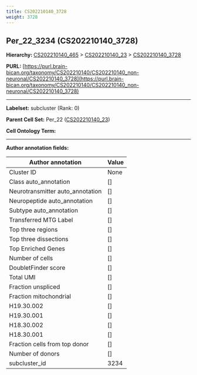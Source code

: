 ```yaml
---
title: CS202210140_3728
weight: 3728
---
```

## Per_22_3234 (CS202210140_3728)
<b>Hierarchy: </b>
[CS202210140_465](../CS202210140_465) >
[CS202210140_23](../CS202210140_23) >
[CS202210140_3728](../CS202210140_3728)

**PURL:** [https://purl.brain-bican.org/taxonomy/CS202210140/CS202210140_non-neuronal/CS202210140_3728](https://purl.brain-bican.org/taxonomy/CS202210140/CS202210140_non-neuronal/CS202210140_3728)

---


**Labelset:** subcluster (Rank: 0)

**Parent Cell Set:** Per_22 ([CS202210140_23](../CS202210140_23))



**Cell Ontology Term:** 

[MARKER GENES.]: #


---

[TRANSFERRED ANNOTATIONS.]: #


[AUTHOR ANNOTATION FIELDS.]: #


**Author annotation fields:**

| Author annotation | Value |
|-------------------|-------|
|Cluster ID|None|
|Class auto_annotation|[]|
|Neurotransmitter auto_annotation|[]|
|Neuropeptide auto_annotation|[]|
|Subtype auto_annotation|[]|
|Transferred MTG Label|[]|
|Top three regions|[]|
|Top three dissections|[]|
|Top Enriched Genes|[]|
|Number of cells|[]|
|DoubletFinder score|[]|
|Total UMI|[]|
|Fraction unspliced|[]|
|Fraction mitochondrial|[]|
|H19.30.002|[]|
|H19.30.001|[]|
|H18.30.002|[]|
|H18.30.001|[]|
|Fraction cells from top donor|[]|
|Number of donors|[]|
|subcluster_id|3234|
